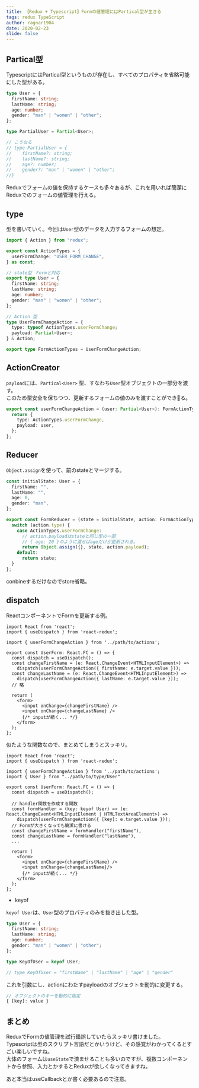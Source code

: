 ```yaml
---
title: 【Redux + Typescript】Formの値管理にはPartical型が生きる
tags: redux TypeScript
author: ragnar1904
date: 2020-02-23
slide: false
---
```

## Partical型

TypescriptにはPartical型というものが存在し、すべてのプロパティを省略可能にした型がある。

```ts
type User = {
  firstName: string;
  lastName: string;
  age: number;
  gender: "man" | "women" | "other";
};

type PartialUser = Partial<User>;

// こうなる
// type PartialUser = {
//    firstName?: string;
//    lastName?: string;
//    age?: number;
//    gender?: "man" | "women" | "other";
//}
```

Reduxでフォームの値を保持するケースも多々あるが、これを用いれば簡潔にReduxでのフォームの値管理を行える。


## type

型を書いていく。今回は`User`型のデータを入力するフォームの想定。

```ts
import { Action } from "redux";

export const ActionTypes = {
  userFormChange: "USER_FORM_CHANGE",
} as const;

// state型　Formと対応
export type User = {
  firstName: string;
  lastName: string;
  age: number;
  gender: "man" | "women" | "other";
};

// Action 型
type UserFormChangeAction = {
  type: typeof ActionTypes.userFormChange;
  payload: Partial<User>;
} & Action;

export type FormActionTypes = UserFormChangeAction;
```


## ActionCreator
`payload`には、`Partical<User>` 型、すなわち`User`型オブジェクトの一部分を渡す。  
このため型安全を保ちつつ、更新するフォームの値のみを渡すことができる。

```ts
export const userFormChangeAction = (user: Partial<User>): FormActionTypes => {
  return {
    type: ActionTypes.userFormChange,
    payload: user,
  };
};
```

## Reducer
`Object.assign`を使って、前のstateとマージする。

```ts
const initialState: User = {
  firstName: "",
  lastName: "",
  age: 0,
  gender: "man",
};

export const FormReducer = (state = initialState, action: FormActionTypes):User => {
  switch (action.type) {
    case ActionTypes.userFormChange:
      // action.payloadはstateと同じ型の一部
      // { age: 20 }のように渡せばageだけが更新される。
      return Object.assign({}, state, action.payload);
    default:
      return state;
  }
};
```

conbineするだけなのでstore省略。


## dispatch

ReactコンポーネントでFormを更新する例。

```tsx:コンポーネント
import React from 'react';
import { useDispatch } from 'react-redux';

import { userFormChangeAction } from '../path/to/actions';

export const UserForm: React.FC = () => {
  const dispatch = useDispatch();
  const changeFirstName = (e: React.ChangeEvent<HTMLInputElement>) =>
    dispatch(userFormChangeAction({ firstName: e.target.value }));
  const changeLastName = (e: React.ChangeEvent<HTMLInputElement>) =>
    dispatch(userFormChangeAction({ lastName: e.target.value }));
  // 略

  return (
    <form>
      <input onChange={changeFirstName} />
      <input onChange={changeLastName} />
      {/* inputが続く... */}
    </form>
  );
};
```

似たような関数なので、まとめてしまうとスッキリ。

```tsx
import React from 'react';
import { useDispatch } from 'react-redux';

import { userFormChangeAction } from '../path/to/actions';
import { User } from "../path/to/type/User"

export const UserForm: React.FC = () => {
  const dispatch = useDispatch();

  // handler関数を作成する関数
  const formHandler = (key: keyof User) => (e: React.ChangeEvent<HTMLInputElement | HTMLTextAreaElement>) =>
    dispatch(userFormChangeAction({ [key]: e.target.value }));
  // Formが大きくなっても簡潔に書ける
  const changeFirstName = formHandler("firstName"),
  const changeLastName = formHandler("lastName"),
  ...

  return (
    <form>
      <input onChange={changeFirstName} />
      <input onChange={changeLastName}/>
      {/* inputが続く... */}
    </form>
  );
};
```

- keyof

`keyof User`は、`User`型のプロパティのみを抜き出した型。

```ts
type User = {
  firstName: string;
  lastName: string;
  age: number;
  gender: "man" | "women" | "other";
};

type KeyOfUser = keyof User;

// type KeyOfUser = "firstName" | "lastName" | "age" | "gender"
```

これを引数にし、actionにわたすpayloadのオブジェクトを動的に変更する。

```ts
// オブジェクトのキーを動的に指定
{ [key]: value }
```

## まとめ

ReduxでFormの値管理を試行錯誤していたらスッキリ書けました。  
Typescriptは型のスクリプト言語だとかいうけど、その感覚がわかってくるとすごい楽しいですね。  
大体のフォームは`useState`で済ませることも多いのですが、複数コンポーネントから参照、入力とかするとReduxが欲しくなってきますね。  


あと本当はuseCallbackとか書く必要あるので注意。
